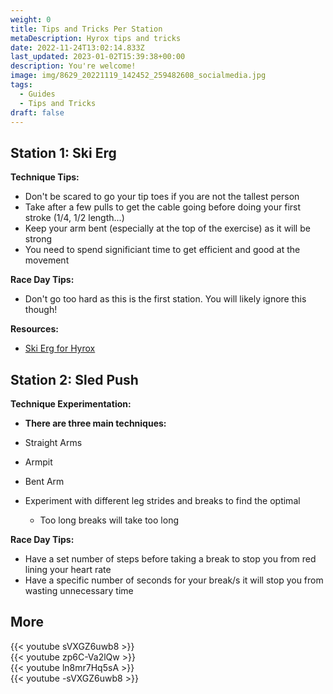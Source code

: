 ```yaml
---
weight: 0
title: Tips and Tricks Per Station
metaDescription: Hyrox tips and tricks
date: 2022-11-24T13:02:14.833Z
last_updated: 2023-01-02T15:39:38+00:00
description: You're welcome!
image: img/8629_20221119_142452_259482608_socialmedia.jpg
tags:
  - Guides
  - Tips and Tricks
draft: false
---
```

## Station 1: Ski Erg

**Technique Tips:**

* Don't be scared to go your tip toes if you are not the tallest person
* Take after a few pulls to get the cable going before doing your first stroke (1/4, 1/2 length...)
* Keep your arm bent (especially at the top of the exercise) as it will be strong
* You need to spend significiant time to get efficient and good at the movement

**Race Day Tips:**

* Don't go too hard as this is the first station. You will likely ignore this though!

**Resources:**

* [Ski Erg for Hyrox](https://reinforcedrunning.com/skierg-for-hyrox/)

## Station 2: Sled Push

**Technique Experimentation:**

* **There are three main techniques:**
* Straight Arms
* Armpit 
* Bent Arm
* Experiment with different leg strides and breaks to find the optimal

  * Too long breaks will take too long

**Race Day Tips:**

* Have a set number of steps before taking a break to stop you from red lining your heart rate
* Have a specific number of seconds for your break/s it will stop you from wasting unnecessary time

## More

<div class="img-m">{{< youtube sVXGZ6uwb8 >}}</div>

<div class="img-m">{{< youtube zp6C-Va2lQw >}}</div>

<div class="img-m">{{< youtube ln8mr7Hq5sA >}}</div>

<div class="img-m">{{< youtube -sVXGZ6uwb8 >}}</div>